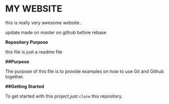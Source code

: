 # MY WEBSITE

this is really very awesome website..

update made on master on github before rebase

**Repository Purpose**

this file is just a readme file

**##Purpose**

The purpose of this file is to provide examples
on how to use Git and Github together.

**##Getting Started**

To get started with this project,just `clone` this repository.
